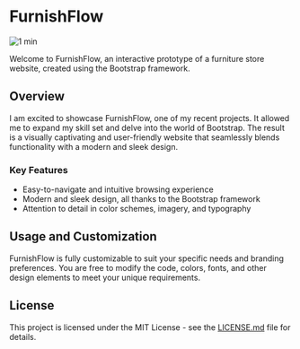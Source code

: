 # FurnishFlow
![1 min](https://github.com/mearashadowfax/FurnishFlow/assets/125820963/df05eda5-b6f2-4e50-a595-d957be48de51)

Welcome to FurnishFlow, an interactive prototype of a furniture store website, created using the Bootstrap framework.

## Overview
I am excited to showcase FurnishFlow, one of my recent projects. It allowed me to expand my skill set and delve into the world of Bootstrap. The result is a visually captivating and user-friendly website that seamlessly blends functionality with a modern and sleek design.

### Key Features
- Easy-to-navigate and intuitive browsing experience  
- Modern and sleek design, all thanks to the Bootstrap framework  
- Attention to detail in color schemes, imagery, and typography


## Usage and Customization

FurnishFlow is fully customizable to suit your specific needs and branding preferences. You are free to modify the code, colors, fonts, and other design elements to meet your unique requirements.

## License
This project is licensed under the MIT License - see the [LICENSE.md](https://github.com/mearashadowfax/FurnishFlow/blob/main/LICENSE) file for details.
